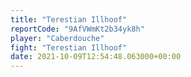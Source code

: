 ```yaml
---
title: "Terestian Illhoof"
reportCode: "9AfVWmKt2b34yk8h"
player: "Caberdouche"
fight: "Terestian Illhoof"
date: 2021-10-09T12:54:48.063000+00:00
---
```

